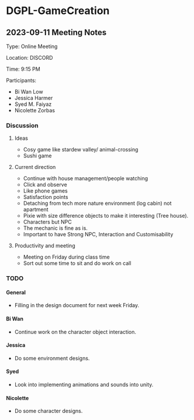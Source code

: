 # DGPL-GameCreation
## 2023-09-11 Meeting Notes
Type: Online Meeting

Location: DISCORD

Time: 9:15 PM

Participants:
- Bi Wan Low
- Jessica Harmer
- Syed M. Faiyaz 
- Nicolette Zorbas

### Discussion
1. Ideas
    
    - Cosy game like stardew valley/ animal-crossing
    - Sushi game

2. Current direction
    
    - Continue with house management/people watching 
    - Click and observe
    - Like phone games
    - Satisfaction points
    - Detaching from tech more nature environment (log cabin) not apartment
    - Pixie with size difference objects to make it interesting (Tree house).
    - Characters but NPC
    - The mechanic is fine as is.
    - Important to have Strong NPC, Interaction and Customisability
    
3. Productivity and meeting

    - Meeting on Friday during class time
    - Sort out some time to sit and do work on call


### TODO
#### General
- Filling in the design document for next week Friday.

#### Bi Wan
- Continue work on the character object interaction.

#### Jessica
- Do some environment designs.

#### Syed
- Look into implementing animations and sounds into unity.

#### Nicolette
- Do some character designs.

